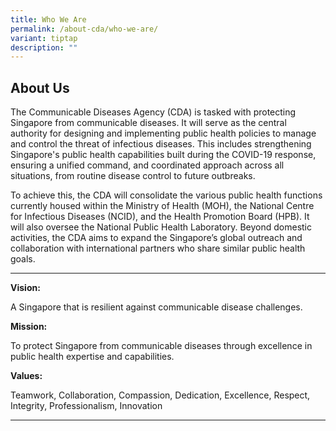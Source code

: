 ```yaml
---
title: Who We Are
permalink: /about-cda/who-we-are/
variant: tiptap
description: ""
---
```

<h2><strong>About Us</strong><br></h2>
<p>The Communicable Diseases Agency (CDA) is tasked with protecting Singapore
from communicable diseases. It will serve as the central authority for
designing and implementing public health policies to manage and control
the threat of infectious diseases. This includes strengthening Singapore's
public health capabilities built during the COVID-19 response, ensuring
a unified command, and coordinated approach across all situations, from
routine disease control to future outbreaks.</p>
<p>To achieve this, the CDA will consolidate the various public health functions
currently housed within the Ministry of Health (MOH), the National Centre
for Infectious Diseases (NCID), and the Health Promotion Board (HPB). It
will also oversee the National Public Health Laboratory. Beyond domestic
activities, the CDA aims to expand the Singapore’s global outreach and
collaboration with international partners who share similar public health
goals.</p>
<hr>
<p><strong>Vision:</strong>
</p>
<p>A Singapore that is resilient against communicable disease challenges.</p>
<p><strong>Mission:</strong>
</p>
<p>To protect Singapore from communicable diseases through excellence in
public health expertise and capabilities.</p>
<p><strong>Values:</strong>
</p>
<p>Teamwork, Collaboration, Compassion, Dedication, Excellence, Respect,
Integrity, Professionalism, Innovation</p>
<hr>
<p></p>
<p></p>
<h3></h3>
<p></p>